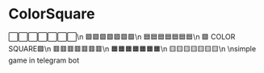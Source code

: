 # ColorSquare
⬜️⬜️⬜️⬜️⬜️⬜️⬜️\n
🟩🟩🟩🟩🟩🟩🟩\n
🟦🟦🟦🟦🟦🟦🟦\n
🟪 COLOR SQUARE🟪\n
🟥🟥🟥🟥🟥🟥🟥\n
🟧🟧🟧🟧🟧🟧🟧\n
🟨🟨🟨🟨🟨🟨🟨\n
\nsimple game in telegram bot
